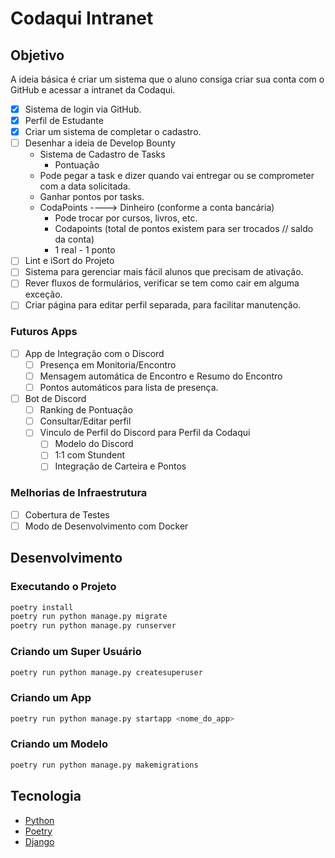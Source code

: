# Codaqui Intranet

## Objetivo

A ideia básica é criar um sistema que o aluno consiga criar sua conta com o GitHub e acessar a intranet da Codaqui.

- [X] Sistema de login via GitHub.
- [X] Perfil de Estudante
- [X] Criar um sistema de completar o cadastro.
- [ ] Desenhar a ideia de Develop Bounty
  - Sistema de Cadastro de Tasks
    - Pontuação
  - Pode pegar a task e dizer quando vai entregar ou se comprometer com a data solicitada.
  - Ganhar pontos por tasks.
  - CodaPoints ----> Dinheiro (conforme a conta bancária)
    - Pode trocar por cursos, livros, etc.
    - Codapoints (total de pontos existem para ser trocados // saldo da conta)
    - 1 real - 1 ponto
- [ ] Lint e iSort do Projeto
- [ ] Sistema para gerenciar mais fácil alunos que precisam de ativação.
- [ ] Rever fluxos de formulários, verificar se tem como cair em alguma exceção.
- [ ] Criar página para editar perfil separada, para facilitar manutenção.

### Futuros Apps

- [ ] App de Integração com o Discord
  - [ ] Presença em Monitoria/Encontro
  - [ ] Mensagem automática de Encontro e Resumo do Encontro
  - [ ] Pontos automáticos para lista de presença.
- [ ] Bot de Discord
  - [ ] Ranking de Pontuação
  - [ ] Consultar/Editar perfil
  - [ ] Vinculo de Perfil do Discord para Perfil da Codaqui
    - [ ] Modelo do Discord
    - [ ] 1:1 com Stundent
    - [ ] Integração de Carteira e Pontos

### Melhorias de Infraestrutura

- [ ] Cobertura de Testes
- [ ] Modo de Desenvolvimento com Docker

## Desenvolvimento

### Executando o Projeto

```bash
poetry install
poetry run python manage.py migrate 
poetry run python manage.py runserver
```

### Criando um Super Usuário

```bash
poetry run python manage.py createsuperuser
```

### Criando um App

```bash
poetry run python manage.py startapp <nome_do_app>
```

### Criando um Modelo

```bash
poetry run python manage.py makemigrations
```

## Tecnologia

- [Python](https://www.python.org/)
- [Poetry](https://python-poetry.org/)
- [Django](https://www.djangoproject.com/)
